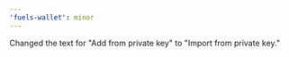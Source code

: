 ```yaml
---
'fuels-wallet': minor
---
```


Changed the text for "Add from private key" to "Import from private key."
